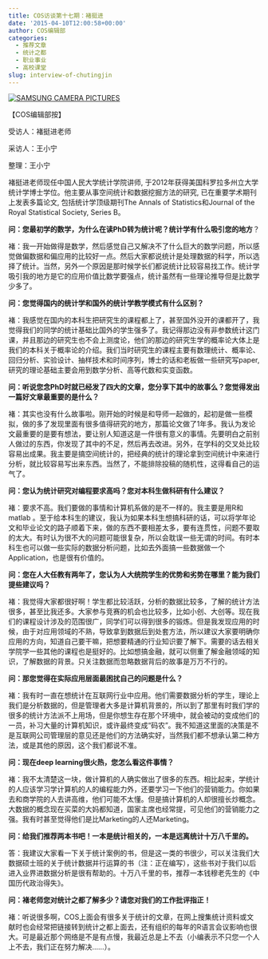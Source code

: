 ```yaml
---
title: COS访谈第十七期：褚挺进
date: '2015-04-10T12:00:58+00:00'
author: COS编辑部
categories:
  - 推荐文章
  - 统计之都
  - 职业事业
  - 高校课堂
slug: interview-of-chutingjin
---
```


[![SAMSUNG CAMERA PICTURES](https://uploads.cosx.org/wp-content/uploads/2015/04/褚老师-300x225.jpg)](https://uploads.cosx.org/wp-content/uploads/2015/04/-e1429669031759.jpg)

【COS编辑部按】

受访人：褚挺进老师   

采访人：王小宁

整理：王小宁

褚挺进老师现任中国人民大学统计学院讲师, 于2012年获得美国科罗拉多州立大学统计学博士学位。他主要从事空间统计和数据挖掘方法的研究, 已在重要学术期刊上发表多篇论文, 包括统计学顶级期刊The Annals of Statistics和Journal of the Royal Statistical Society, Series B。

**问：您最初学的数学，为什么在读PhD转为统计呢？统计学有什么吸引您的地方**？

褚：我一开始做得是数学，然后感觉自己又解决不了什么巨大的数学问题，所以感觉做偏数据和偏应用的比较好一点。然后大家都说统计是处理数据的科学，所以选择了统计。当然，另外一个原因是那时候学长们都说统计比较容易找工作。统计学吸引我的地方是它的应用价值比数学要强点，统计虽然有一些理论推导但是比数学少多了。

**问：您觉得国内的统计学和国外的统计学教学模式有什么区别？**

褚：我感觉在国内的本科生把研究生的课程都上了，甚至国外没开的课都开了，我觉得我们的同学的统计基础比国外的学生强多了。我记得那边没有非参数统计这门课，并且那边的研究生也不会上测度论，他们的那边的研究生学的概率论大体上是我们的本科关于概率论的介绍。我们当时研究生的课程主要有数理统计、概率论、回归分析、实验设计、抽样技术和时间序列，博士的话和老板做一些研究写paper,研究的理论基础主要会用到数学分析、高等代数和实变函数。

**问：听说您念PhD时就已经发了四大的文章，您分享下其中的故事么？您觉得发出一篇好文章最重要的是什么？**

褚：其实也没有什么故事啦。刚开始的时候是和导师一起做的，起初是做一些模拟，做的多了发现里面有很多值得研究的地方，那篇论文做了1年多。我认为发论文最重要的是要有想法，要让别人知道这是一件很有意义的事情。先要明白之前别人做过的东西，你发现了其中的不足，然后再去改进。另外，在学科的交叉处比较容易出成果。我主要是搞空间统计的，把经典的统计的理论拿到空间统计中来进行分析，就比较容易写出来东西。当然了，不能排除投稿的随机性，这得看自己的运气了。

**问：您认为统计研究对编程要求高吗？您对本科生做科研有什么建议？**<!--more-->

褚：要求不高。我们要做的事情和计算机系做的是不一样的。我主要是用R和matlab 。至于给本科生的建议，我认为如果本科生想搞科研的话，可以将学年论文和毕业论文的路子顺着下来，做的东西不要相差太多，要有连贯性，问题不要取的太大。有时认为很不大的问题可能很复杂，所以会耽误一些无谓的时间。有时本科生也可以做一些实际的数据分析问题，比如去外面搞一些数据做一个Application，也是很有价值的。

**问：您在人大任教有两年了，您认为人大统院学生的优势和劣势在哪里？能为我们提些建议吗？**

褚：我觉得大家都很好啊！学生都比较活跃，分析的数据比较多，了解的统计方法很多，甚至比我还多。大家参与竞赛的机会也比较多，比如小创、大创等。现在我们的课程设计涉及的范围很广，同学们可以得到很多的锻炼。但是我发现应用的时候，由于对应用领域的不熟，导致拿到数据后到处套方法，所以建议大家要明确你应用的方向，知道自己要干嘛，把想要精通的行业知识要了解下。需要的话去相关学院学一些其他的课程也是挺好的。比如想搞金融，就可以侧重了解金融领域的知识，了解数据的背景。只关注数据而忽略数据背后的故事是万万不行的。

**问：那您觉得在实际应用层面最困扰自己的问题是什么？**

褚：我有时一直在想统计在互联网行业中应用。他们需要数据分析的学生，理论上我们是分析数据的，但是管理者大多是计算机背景的，所以到了那里有时我们学的很多的统计方法派不上用场，但是你想生存在那个环境中，就会被动的变成他们的一员，补习大量的计算机知识，或许最终变成“码农”。我不知道这里面的决策是不是互联网公司管理层的意见还是他们的方法确实好，当然我们都不想承认第二种方法，或是其他的原因，这个我们都说不准。

**问：现在deep learning很火热，您怎么看这件事情？**

褚：我不太清楚这一块，做计算机的人确实做出了很多的东西。相比起来，学统计的人应该学习学计算机的人的编程能力外，还要学习一下他们的营销能力。你如果去和商学院的人去讲高维，他们可能不太懂。但是搞计算机的人却很擅长炒概念。大数据的概念现在买菜的大妈都知道，国家主席也经常提，可见他们的营销能力之强。我有时甚至觉得他们是比Marketing的人还Marketing。

**问：给我们推荐两本书吧！一本是统计相关的，一本是远离统计十万八千里的。**

答：我建议大家看一下关于统计案例的书，但是这一类的书很少，可以关注我们大数据硕士班的关于统计数据并行运算的书（注：正在编写），这些书对于我们以后进入业界进数据分析是很有帮助的。十万八千里的书，推荐一本钱穆老先生的《中国历代政治得失》。

**问：褚老师您对统计之都了解多少？请您对我们的工作批评指正！**

褚：听说很多啊，COS上面会有很多关于统计的文章，在网上搜集统计资料或文献时也会经常把链接转到统计之都上面去，还有组织的每年的R语言会议影响也很大。可是最近那个网络是不是有点慢，我最近总是上不去（小编表示不只您一个人上不去，我们正在努力解决……）。
